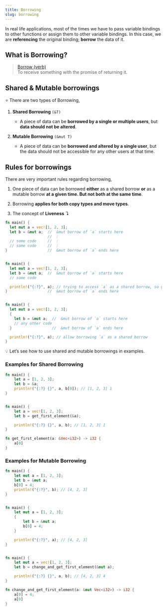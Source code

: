 ```yaml
---
title: Borrowing
slug: borrowing
---
```


In real life applications, most of the times we have to pass variable bindings to other functions or assign them to other variable bindings. In this case, we are **referencing** the original binding; **borrow** the data of it.

## What is Borrowing?

> [Borrow \(verb\)](https://github.com/nikomatsakis/rust-tutorials-keynote/blob/master/Ownership%20and%20Borrowing.pdf)  
> To receive something with the promise of returning it.

## Shared & Mutable borrowings

⭐️ There are two types of Borrowing,

1. **Shared Borrowing** `(&T)`

   * A piece of data can be **borrowed by a single or multiple users**, but **data should not be altered**.

2. **Mutable Borrowing** `(&mut T)`

   * A piece of data can be **borrowed and altered by a single user**, but the data should not be accessible for any other users at that time.

## Rules for borrowings

There are very important rules regarding borrowing,

1. One piece of data can be borrowed **either** as a shared borrow **or** as a mutable borrow **at a given time. But not both at the same time**.

2. Borrowing **applies for both copy types and move types**.

3. The concept of **Liveness** ↴

```rust
fn main() {
  let mut a = vec![1, 2, 3];
  let b = &mut a;  //  &mut borrow of `a` starts here
                   //  ⁝
  // some code     //  ⁝
  // some code     //  ⁝
}                  //  &mut borrow of `a` ends here


fn main() {
  let mut a = vec![1, 2, 3];
  let b = &mut a;  //  &mut borrow of `a` starts here
  // some code

  println!("{:?}", a); // trying to access `a` as a shared borrow, so giving an error
}                  //  &mut borrow of `a` ends here


fn main() {
  let mut a = vec![1, 2, 3];
  {
    let b = &mut a;  //  &mut borrow of `a` starts here
    // any other code
  }                  //  &mut borrow of `a` ends here

  println!("{:?}", a); // allow borrowing `a` as a shared borrow
}
```

💡 Let’s see how to use shared and mutable borrowings in examples.

### Examples for Shared Borrowing

```rust
fn main() {
    let a = [1, 2, 3];
    let b = &a;
    println!("{:?} {}", a, b[0]); // [1, 2, 3] 1
}


fn main() {
    let a = vec![1, 2, 3];
    let b = get_first_element(&a);

    println!("{:?} {}", a, b); // [1, 2, 3] 1
}

fn get_first_element(a: &Vec<i32>) -> i32 {
    a[0]
}
```

### Examples for Mutable Borrowing

```rust
fn main() {
    let mut a = [1, 2, 3];
    let b = &mut a;
    b[0] = 4;
    println!("{:?}", b); // [4, 2, 3]
}


fn main() {
    let mut a = [1, 2, 3];
    {
        let b = &mut a;
        b[0] = 4;
    }

    println!("{:?}", a); // [4, 2, 3]
}


fn main() {
    let mut a = vec![1, 2, 3];
    let b = change_and_get_first_element(&mut a);

    println!("{:?} {}", a, b); // [4, 2, 3] 4
}

fn change_and_get_first_element(a: &mut Vec<i32>) -> i32 {
    a[0] = 4;
    a[0]
}
```
